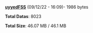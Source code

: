 [**uyyedFSS**](/data/uyyedFSS.txt) (09/12/22 - 16:09)- 1986 bytes

**Total Datas**: 8023

**Total Size**: 46.07 MB / 46.1 MB
